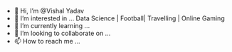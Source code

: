 - 👋 Hi, I’m @Vishal Yadav
- 👀 I’m interested in ... Data Science | Football| Travelling | Online Gaming
- 🌱 I’m currently learning ...
- 💞️ I’m looking to collaborate on ...
- 📫 How to reach me ...

<!---
VishalY1/VishalY1 is a ✨ special ✨ repository because its `README.md` (this file) appears on your GitHub profile.
You can click the Preview link to take a look at your changes.
--->
